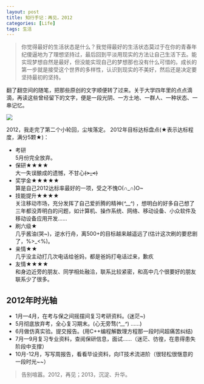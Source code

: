 ```yaml
---
layout: post
title: 知行手记：再见，2012
categories: [Life]
tags: 生活
---
```


> 你觉得最好的生活状态是什么？我觉得最好的生活状态莫过于在你的青春年纪傻逼地为了理想坚持过，最后回到平淡用现实的方法让自己生活下去。能实现梦想自然是最好，但没能实现自己的梦想那也没有什么可惜的。成长的第一步就是接受这个世界的多样性，认识到现实的不美好，然后还是决定要坚持最初的坚持。

翻了翻空间的随笔，把那些原创的文字顺便转了过来。关于大学四年里的点点滴滴，再读这些曾经留下的文字，便是一段光阴、一方土地、一群人、一种状态、一串记忆。

![](http://b322.photo.store.qq.com/psb?/V116Knx11FZYzJ/iqzDMHY3lksxBkIerOeuu0gmXqNhaYiyNvvR1ezzMaU!/b/dGQI.L*7FgAA&bo=IAMVAgAAAAABABM!)

2012，我走完了第二个小轮回，尘埃落定。
2012年目标达标盘点(★表示达标程度，满分5颗★)：

- 考研  
5月份完全放弃。
- 保研★★★★  
大一失误酿成的遗憾，不甘心~~~~(>_<)~~~~  
- 奖学金★★★★★  
算是自己2012达标率最好的一项，受之不愧O(∩_∩)O~  
- 技能提升★★★★  
关注移动市场，充分发挥了自己爱折腾的精神(*^__^*) ，想明白的好多自己想了三年都没弄明白的问题，如计算机、操作系统、网络、移动设备、小众软件及移动设备应用开发……  
- 刷六级★  
几乎酱油(哭~)，逆水行舟，离500+的目标越来越遥远了(估计这次刷的要悲剧了，%>_<%)。  
- 亲情★★  
几乎没主动打几次电话给爸妈，都是爸妈打电话过来，歉疚  
- 友情★★★★  
和身边近旁的朋友、同学相处融洽，联系比较紧密，和高中几个很要好的朋友联系少了很多。

## 2012年时光轴

- 1月—4月，在考与保之间摇摆间复习考研资料。(迷茫~)
- 5月彻底放弃考，全心复习期末。(心无旁骛(*^__^*) ……)
- 6月做仿真实验。提交报告。(用C++编程解数理方程那一段时间超痛苦纠结)
- 7月—9月复习专业资料，查阅保研信息，面试……（迷茫、彷徨，在患得患失阶段中支撑）
- 10月-12月，写写周报告，看看毕设资料，向IT技术流进阶（很轻松很惬意的一段时光~~）

> 告别喧嚣。2012，再见；2013，沉淀、升华。